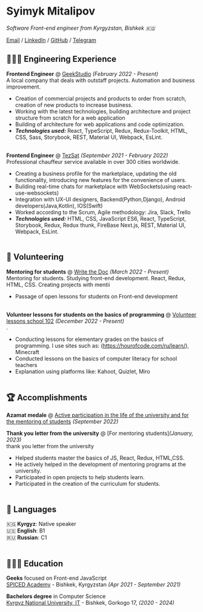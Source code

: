 # Syimyk Mitalipov

_Software Front-end engineer from Kyrgyzstan, Bishkek  🇰🇬_ <br>

[Email](mailto:syimyk310703@gmail.com) /  [LinkedIn](https://www.linkedin.com/in/syimyk-mitalipov-67a327223/) / [GitHub](https://github.com/SyimykMitalipov/) / [Telegram](https://t.me/syimyk_mitalipov)

## 👩🏼‍💻 Engineering Experience

**Frontend Engineer** @ [GeekStudio](https://www.geekstudio.kg/) _(February 2022 - Present)_ <br>
A local company that deals with outstaff projects. Automation and business improvement.
  - Creation of commercial projects and products to order from scratch, creation of new products to increase business.
  - Working with the latest technologies, building architecture and project structure from scratch for a web application
  - Building of architecture for web applications and code optimization.
  - **_Technologies used:_** React, TypeScript, Redux, Redux-Toolkit, HTML, CSS, Sass, Storybook, REST, Material UI, Webpack, EsLint.
<br><br>

**Frontend Engineer** @ [TezSat](https://tezsat.kg/) _(September 2021 - February 2022)_ <br>
Professional chauffeur service available in over 300 cities worldwide.
  - Creating a business profile for the marketplace, updating the old functionality, introducing new features for the convenience of users.
  - Building real-time chats for marketplace with WebSockets(using react-use-websockets) 
  - Integration with UX-UI designers, Backend(Python,Django), Android developers(Java,Kotlin), IOS(Swift)
  - Worked according to the Scrum, Agile methodology: Jira, Slack, Trello
  - **_Technologies used:_** HTML, CSS, JavaScript ES6, React, TypeScript, Storybook, Redux, Redux thunk, FireBase Next.js, REST, Material UI, Webpack, EsLint.
  <br><br>

## 📌 Volunteering

**Mentoring for students** @ [Write the Doc](https://www.instagram.com/p/Cefby7UtNib/) _(March 2022 - Present)_<br>
Mentoring for students. Studying front-end development. React, Redux, HTML, CSS. Creating projects with mentii
  - Passage of open lessons for students on Front-end development
  <br><br>

**Volunteer lessons for students on the basics of programming** @ [Volunteer lessons school 102](https://www.instagram.com/p/CoKmEB6gctW/) _(December 2022 - Present)_<br>.
  - Conducting lessons for elementary grades on the basics of programming. I use sites such as: (https://hourofcode.com/ru/learn/), Minecraft
  - Conducted lessons on the basics of computer literacy for school teachers
  - Explanation using platforms like: Kahoot, Quizlet, Miro
  <br><br>
## 🏆 Accomplishments

**Azamat medale** @ [Active participation in the life of the university and for the mentoring of students](https://www.instagram.com/it.ksla/) _(September 2022)_ <br>


**Thank you letter from the university** @ [For mentoring students]_(January, 2023)_ <br>
thank you letter from the university
  - Helped students master the basics of JS, React, Redux, HTML,CSS.
  - He actively helped in the development of mentoring programs at the university.
  - Participated in open projects to help students learn.
  - Participated in the creation of the curriculum for students.
<br><br>


## 💬 Languages

🇰🇬 **Kyrgyz**: Native speaker <br>
🇺🇸 **English**: B1 <br>
🇷🇺 **Russian**: C1
<br><br>

## 👩🏼‍🎓 Education

**Geeks** focused on Front-end JavaScript<br>
[SPICED Academy](https://geektech.kg/) - Bishkek, Kyrgyzstan _(Apr 2021 - September 2021)_ <br>

**Bachelors degree** in Computer Science<br>
[Kyrgyz National University, IT](https://www.knu.kg/ky/) - Bishkek, Gorkogo 17, _(2020 - 2024)_
